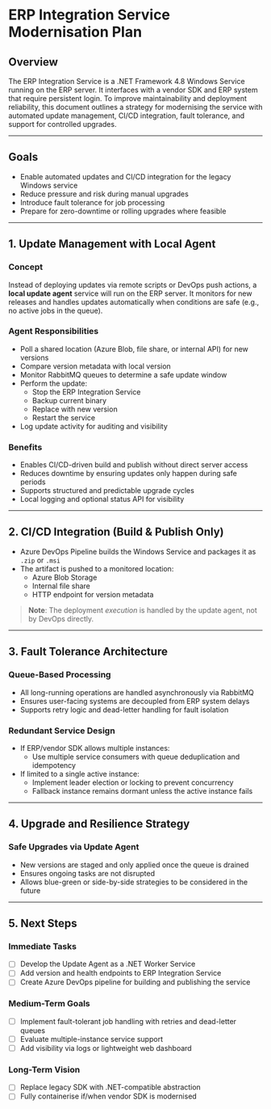 # ERP Integration Service Modernisation Plan

## Overview

The ERP Integration Service is a .NET Framework 4.8 Windows Service running on the ERP server. It interfaces with a vendor SDK and ERP system that require persistent login. To improve maintainability and deployment reliability, this document outlines a strategy for modernising the service with automated update management, CI/CD integration, fault tolerance, and support for controlled upgrades.

---

## Goals

- Enable automated updates and CI/CD integration for the legacy Windows service
- Reduce pressure and risk during manual upgrades
- Introduce fault tolerance for job processing
- Prepare for zero-downtime or rolling upgrades where feasible

---

## 1. Update Management with Local Agent

### Concept

Instead of deploying updates via remote scripts or DevOps push actions, a **local update agent** service will run on the ERP server. It monitors for new releases and handles updates automatically when conditions are safe (e.g., no active jobs in the queue).

### Agent Responsibilities

- Poll a shared location (Azure Blob, file share, or internal API) for new versions
- Compare version metadata with local version
- Monitor RabbitMQ queues to determine a safe update window
- Perform the update:
  - Stop the ERP Integration Service
  - Backup current binary
  - Replace with new version
  - Restart the service
- Log update activity for auditing and visibility

### Benefits

- Enables CI/CD-driven build and publish without direct server access
- Reduces downtime by ensuring updates only happen during safe periods
- Supports structured and predictable upgrade cycles
- Local logging and optional status API for visibility

---

## 2. CI/CD Integration (Build & Publish Only)

- Azure DevOps Pipeline builds the Windows Service and packages it as `.zip` or `.msi`
- The artifact is pushed to a monitored location:
  - Azure Blob Storage
  - Internal file share
  - HTTP endpoint for version metadata

> **Note**: The deployment *execution* is handled by the update agent, not by DevOps directly.

---

## 3. Fault Tolerance Architecture

### Queue-Based Processing

- All long-running operations are handled asynchronously via RabbitMQ
- Ensures user-facing systems are decoupled from ERP system delays
- Supports retry logic and dead-letter handling for fault isolation

### Redundant Service Design

- If ERP/vendor SDK allows multiple instances:
  - Use multiple service consumers with queue deduplication and idempotency
- If limited to a single active instance:
  - Implement leader election or locking to prevent concurrency
  - Fallback instance remains dormant unless the active instance fails

---

## 4. Upgrade and Resilience Strategy

### Safe Upgrades via Update Agent

- New versions are staged and only applied once the queue is drained
- Ensures ongoing tasks are not disrupted
- Allows blue-green or side-by-side strategies to be considered in the future

---

## 5. Next Steps

### Immediate Tasks

- [ ] Develop the Update Agent as a .NET Worker Service
- [ ] Add version and health endpoints to ERP Integration Service
- [ ] Create Azure DevOps pipeline for building and publishing the service

### Medium-Term Goals

- [ ] Implement fault-tolerant job handling with retries and dead-letter queues
- [ ] Evaluate multiple-instance service support
- [ ] Add visibility via logs or lightweight web dashboard

### Long-Term Vision

- [ ] Replace legacy SDK with .NET-compatible abstraction
- [ ] Fully containerise if/when vendor SDK is modernised

